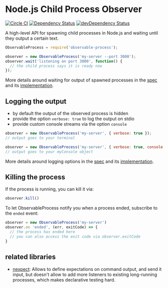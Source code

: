 # Node.js Child Process Observer

[![Circle CI](https://circleci.com/gh/Originate/observable-process.svg?style=shield)](https://circleci.com/gh/Originate/observable-process)
[![Dependency Status](https://david-dm.org/originate/observable-process.svg)](https://david-dm.org/originate/observable-process)
[![devDependency Status](https://david-dm.org/originate/observable-process/dev-status.svg)](https://david-dm.org/originate/observable-process#info=devDependencies)


A high-level API for spawning child processes in Node.js
and waiting until they output a certain text.


```javascript
ObservableProcess = require('observable-process');

observer = new ObservableProcess('my-server --port 3000');
observer.wait('listening on port 3000', function() {
  // the child process says it is ready now
});
```

More details around waiting for output of spawned processes
in the [spec](features/observable-process.feature)
and its [implementation](features/steps/steps.ls).


## Logging the output

* by default the output of the observed process is hidden
* provide the option `verbose: true` to log the output on stdio
* provide custom console streams via the option `console`

```javascript
observer = new ObservableProcess('my-server', { verbose: true });
// output goes to your terminal

observer = new ObservableProcess('my-server', { verbose: true, console: myConsole });
// output goes to your myConsole object
```

More details around logging options in the [spec](features/verbose.feature)
and its [implementation](features/steps/steps.ls).


## Killing the process

If the process is running, you can kill it via:

```javascript
observer.kill()
```

To let ObservableProcess notify you when a process ended,
subscribe to the `ended` event:

```javascript
observer = new ObservableProcess('my-server')
observer.on 'ended', (err, exitCode) => {
  // the process has ended here
  // you can also access the exit code via observer.exitCode
}
```


## related libraries

* [nexpect](https://github.com/nodejitsu/nexpect):
  Allows to define expectations on command output,
  and send it input,
  but doesn't allow to add more listeners to existing long-running processes,
  which makes declarative testing hard.

